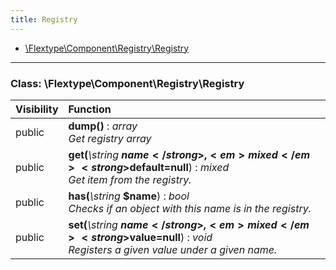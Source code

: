 ```yaml
---
title: Registry
---
```


- [\Flextype\Component\Registry\Registry](#class-flextypecomponentregistryregistry)

<hr /><a id="class-flextypecomponentregistryregistry"></a>

### Class: \Flextype\Component\Registry\Registry

| Visibility | Function                                                                                                                                                                                                  |
|:---------- |:--------------------------------------------------------------------------------------------------------------------------------------------------------------------------------------------------------- |
| public     | <strong>dump()</strong> : <em>array</em><br /><em>Get registry array</em>                                                                                                                        |
| public     | <strong>get(</strong><em>\string</em> <strong>$name</strong>, <em>mixed</em> <strong>$default=null</strong>)</strong> : <em>mixed</em><br /><em>Get item from the registry.</em>       |
| public     | <strong>has(</strong><em>\string</em> <strong>$name</strong>)</strong> : <em>bool</em><br /><em>Checks if an object with this name is in the registry.</em>                                                      |
| public     | <strong>set(</strong><em>\string</em> <strong>$name</strong>, <em>mixed</em> <strong>$value=null</strong>)</strong> : <em>void</em><br /><em>Registers a given value under a given name.</em> |
